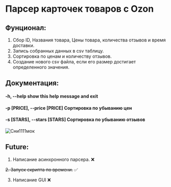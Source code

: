 # Парсер карточек товаров с Ozon

## Фунционал:
1. Сбор ID, Названия товара, Цены товара, количества отзывов и время доставки.
2. Запись собранных данных в csv таблицу.
3. Сортировка по ценам и количеству отзывов.
4. Создание нового csv файла, если его размер достигает определенного значения.

## Документация:
#### -h, --help            show this help message and exit
#### -p [PRICE], --price [PRICE] Сортировка по убыванию цен
#### -s [STARS], --stars [STARS] Сортировка по убыванию отзывов

![Сни1111мок](https://user-images.githubusercontent.com/120973158/227800933-21e94c7d-e37a-4966-9f18-714336c8c3d8.PNG)

## Future:

1. Написание асинхронного парсера. ❌

~~2. Запуск скрипта по времени.~~ ✅

3. Написание GUI ❌
